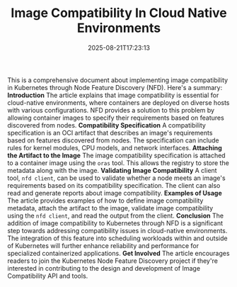 ﻿---
title: "Image Compatibility In Cloud Native Environments"
date: "2025-08-21T17:23:13"
category: "Markets"
summary: ""
slug: "image compatibility in cloud native environments"
source_urls:
  - "https://kubernetes.io/blog/2025/06/25/image-compatibility-in-cloud-native-environments/"
seo:
  title: "Image Compatibility In Cloud Native Environments | Hash n Hedge"
  description: ""
  keywords: ["news", "markets", "brief"]
---
This is a comprehensive document about implementing image compatibility in Kubernetes through Node Feature Discovery (NFD). Here's a summary:  **Introduction**  The article explains that image compatibility is essential for cloud-native environments, where containers are deployed on diverse hosts with various configurations. NFD provides a solution to this problem by allowing container images to specify their requirements based on features discovered from nodes.  **Compatibility Specification**  A compatibility specification is an OCI artifact that describes an image's requirements based on features discovered from nodes. The specification can include rules for kernel modules, CPU models, and network interfaces.  **Attaching the Artifact to the Image**  The image compatibility specification is attached to a container image using the `oras` tool. This allows the registry to store the metadata along with the image.  **Validating Image Compatibility**  A client tool, `nfd client`, can be used to validate whether a node meets an image's requirements based on its compatibility specification. The client can also read and generate reports about image compatibility.  **Examples of Usage**  The article provides examples of how to define image compatibility metadata, attach the artifact to the image, validate image compatibility using the `nfd client`, and read the output from the client.  **Conclusion**  The addition of image compatibility to Kubernetes through NFD is a significant step towards addressing compatibility issues in cloud-native environments. The integration of this feature into scheduling workloads within and outside of Kubernetes will further enhance reliability and performance for specialized containerized applications.  **Get Involved**  The article encourages readers to join the Kubernetes Node Feature Discovery project if they're interested in contributing to the design and development of Image Compatibility API and tools. 
